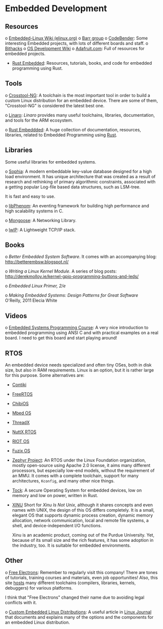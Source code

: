 Embedded Development
====================

## Resources

 o [Embedded-Linux Wiki (elinux.org)][elinux]
 o [Barr group][barr]
 o [CodeBender][codebender]:
   Some interesting Embedded projects, with lots of different boards and staff.
 o [Bithacks](https://graphics.stanford.edu/~seander/bithacks.html)
 o [OS Development Wiki](http://wiki.osdev.org/Main_Page)
 o [Adafruit.com](https://adafruit.com):
   Full of resources for embedded projects.
 - [Rust Embedded](https://github.com/rust-embedded):
   Resources, tutorials, books, and code for embedded programming using Rust.


## Tools

 o [Crosstool-NG](http://crosstool-ng.github.io/):
   A toolchain is the most important tool in order to build a custom Linux
   distribution for an embedded device.  There are some of them, "Crosstool-NG"
   is considered the latest best one.

 o [Linaro][linaro]:
   _Linaro_ provides many useful toolchains, libraries, documentation, and tools
   for the ARM ecosystem.

 o [Rust Embeddded](https://github.com/rust-embedded):
   A huge collection of documentation, resources, libraries, related to Embedded
   Programming using [Rust](https://www.rust-lang.org/).


## Libraries

Some useful libraries for embedded systems.

 o [Sophia][sophia]:
   A modern embeddable key-value database designed for a high load environment.
   It has unique architecture that was created as a result of research and
   rethinking of primary algorithmic constraints, associated with a getting
   popular Log-file based data structures, such as LSM-tree.

   It is fast and easy to use.

 o [libPhenom][libphenom]:
   An eventing framework for building high performance and high scalability
   systems in C.

 o [Mongoose](https://docs.cesanta.com/mongoose/master/):
   A Networking Library.

 o [lwIP](https://savannah.nongnu.org/projects/lwip/):
   A Lightweight TCP/IP stack.


## Books

 o _Better Embedded System Software_.  It comes with an accompanying blog:
   <http://betterembsw.blogspot.nl/>

 o _Writing a Linux Kernel Module_.  A series of blog posts:
   <http://derekmolloy.ie/kernel-gpio-programming-buttons-and-leds/>

 o _Embedded Linux Primer, 2/e_

 o _Making Embedded Systems: Design Patterns for Great Software_  
   O'Reilly, 2011
   Elecia White


## Videos

 o [Embedded Systems Programming Course][course]:
   A very nice introduction to embedded programming using ANSI C and with practical examples
   on a real board.  I need to get this board and start playing around!


## RTOS

An embedded device needs specialized and often tiny OSes, both in disk size, but
also in RAM requirements.  Linux is an option, but it is rather large for this
purpose.  Some alternatives are:

 - [Contiki](http://www.contiki-os.org/)

 - [FreeRTOS](http://www.freertos.org/)

 - [ChibiOS](http://www.chibios.org/)

 - [Mbed OS](http://www.mbed.com/en/platform/mbed-os/)

 - [ThreadX](http://rtos.com/products/threadx/)

 - [NuttX RTOS](http://www.nuttx.org/)

 - [RIOT OS](http://riot-os.org/)

 - [Fuzix OS](http://www.fuzix.org/)

 - [Zephyr Project](https://www.zephyrproject.org/):
   An RTOS under the Linux Foundation organization, mostly open-source using
   Apache 2.0 license, it aims many different processors, but especially low-end
   models, without the requirement of an MMU.  It comes with a complete
   toolchain, support for many architectures, `Kconfig`, and many other nice
   things.

 - [Tock](https://www.tockos.org/):
   A secure Operating System for embedded devices, low on memory and low on
   power, written in Rust.

 - [XINU](https://xinu.cs.purdue.edu/)
   Short for _Xinu Is Not Unix_, although it shares concepts and even names with
   UNIX, the design of this OS differs completely.  It is a small, elegant OS
   that supports dynamic process creation, dynamic memory allocation, network
   communication, local and remote file systems, a shell, and device-independent
   I/O functions.

   Xinu is an academic product, coming out of the Purdue University.
   Yet, because of its small size and the rich features, it has some adoption in
   the industry, too.  It is suitable for embedded environments.


## Other

 o [Free Electrons][electrons]:
   Remember to regularly visit this company!  There are tones of tutorials, training courses
   and materials, even job opportunities!  Also, this site [hosts][electron-tools] many different
   toolchains (compilers, libraries, kernels, debuggers) for various platforms.

   I think that "Free Electrons" changed their name due to avoiding legal conflicts with it.

 o [Custom Embedded Linux Distributions](https://www.linuxjournal.com/content/custom-embedded-linux-distributions):
   A useful article in [Linux Journal](https://www.linuxjournal.com/) that
   documents and explains many of the options and the components for an
   embedded Linux distribution.


[elinux]:	http://elinux.org/
[sophia]:	http://sphia.org/
[libphenom]:	http://facebook.github.io/libphenom/
[course]:	https://www.youtube.com/playlist?list=PLPW8O6W-1chwyTzI3BHwBLbGQoPFxPAPM
[barr]:		http://www.barrgroup.com/Embedded-Systems/How-To/RTOS-Selection
[electrons]:	http://free-electrons.com/
[electron-tools]: http://toolchains.free-electrons.com/
[codebender]:	http://blog.codebender.cc/
[linaro]:	https://www.linaro.org/
